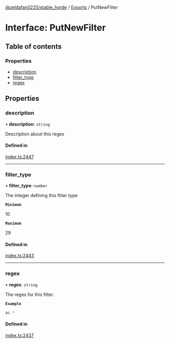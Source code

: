 [@zeldafan0225/stable_horde](../../readme.md) / [Exports](../modules.md) / PutNewFilter

# Interface: PutNewFilter

## Table of contents

### Properties

- [description](PutNewFilter.md#description)
- [filter\_type](PutNewFilter.md#filter_type)
- [regex](PutNewFilter.md#regex)

## Properties

### description

• **description**: `string`

Description about this regex

#### Defined in

[index.ts:2447](https://github.com/MrlolDev/stable_horde/blob/3c66504/index.ts#L2447)

___

### filter\_type

• **filter\_type**: `number`

The integer defining this filter type

**`Minimum`**

10

**`Maximum`**

29

#### Defined in

[index.ts:2443](https://github.com/MrlolDev/stable_horde/blob/3c66504/index.ts#L2443)

___

### regex

• **regex**: `string`

The regex for this filter.

**`Example`**

```ts
ac.*
```

#### Defined in

[index.ts:2437](https://github.com/MrlolDev/stable_horde/blob/3c66504/index.ts#L2437)
